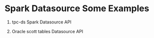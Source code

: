 # Spark Datasource Some Examples

1. tpc-ds Spark Datasource API

2. Oracle scott tables Datasource API
